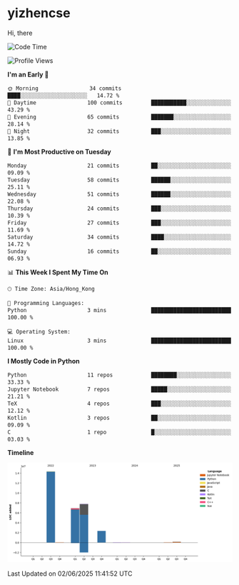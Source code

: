 # yizhencse


Hi, there

<!--START_SECTION:waka-->
![Code Time](http://img.shields.io/badge/Code%20Time-3%20hrs%2039%20mins-blue)

![Profile Views](http://img.shields.io/badge/Profile%20Views-210-blue)

**I'm an Early 🐤** 

```text
🌞 Morning                34 commits          ████░░░░░░░░░░░░░░░░░░░░░   14.72 % 
🌆 Daytime                100 commits         ███████████░░░░░░░░░░░░░░   43.29 % 
🌃 Evening                65 commits          ███████░░░░░░░░░░░░░░░░░░   28.14 % 
🌙 Night                  32 commits          ███░░░░░░░░░░░░░░░░░░░░░░   13.85 % 
```
📅 **I'm Most Productive on Tuesday** 

```text
Monday                   21 commits          ██░░░░░░░░░░░░░░░░░░░░░░░   09.09 % 
Tuesday                  58 commits          ██████░░░░░░░░░░░░░░░░░░░   25.11 % 
Wednesday                51 commits          ██████░░░░░░░░░░░░░░░░░░░   22.08 % 
Thursday                 24 commits          ███░░░░░░░░░░░░░░░░░░░░░░   10.39 % 
Friday                   27 commits          ███░░░░░░░░░░░░░░░░░░░░░░   11.69 % 
Saturday                 34 commits          ████░░░░░░░░░░░░░░░░░░░░░   14.72 % 
Sunday                   16 commits          ██░░░░░░░░░░░░░░░░░░░░░░░   06.93 % 
```


📊 **This Week I Spent My Time On** 

```text
🕑︎ Time Zone: Asia/Hong_Kong

💬 Programming Languages: 
Python                   3 mins              █████████████████████████   100.00 % 

💻 Operating System: 
Linux                    3 mins              █████████████████████████   100.00 % 
```

**I Mostly Code in Python** 

```text
Python                   11 repos            ████████░░░░░░░░░░░░░░░░░   33.33 % 
Jupyter Notebook         7 repos             █████░░░░░░░░░░░░░░░░░░░░   21.21 % 
TeX                      4 repos             ███░░░░░░░░░░░░░░░░░░░░░░   12.12 % 
Kotlin                   3 repos             ██░░░░░░░░░░░░░░░░░░░░░░░   09.09 % 
C                        1 repo              █░░░░░░░░░░░░░░░░░░░░░░░░   03.03 % 
```



**Timeline**

![Lines of Code chart](https://raw.githubusercontent.com/yizhencse/yizhencse/main/assets/bar_graph.png)


 Last Updated on 02/06/2025 11:41:52 UTC
<!--END_SECTION:waka-->

